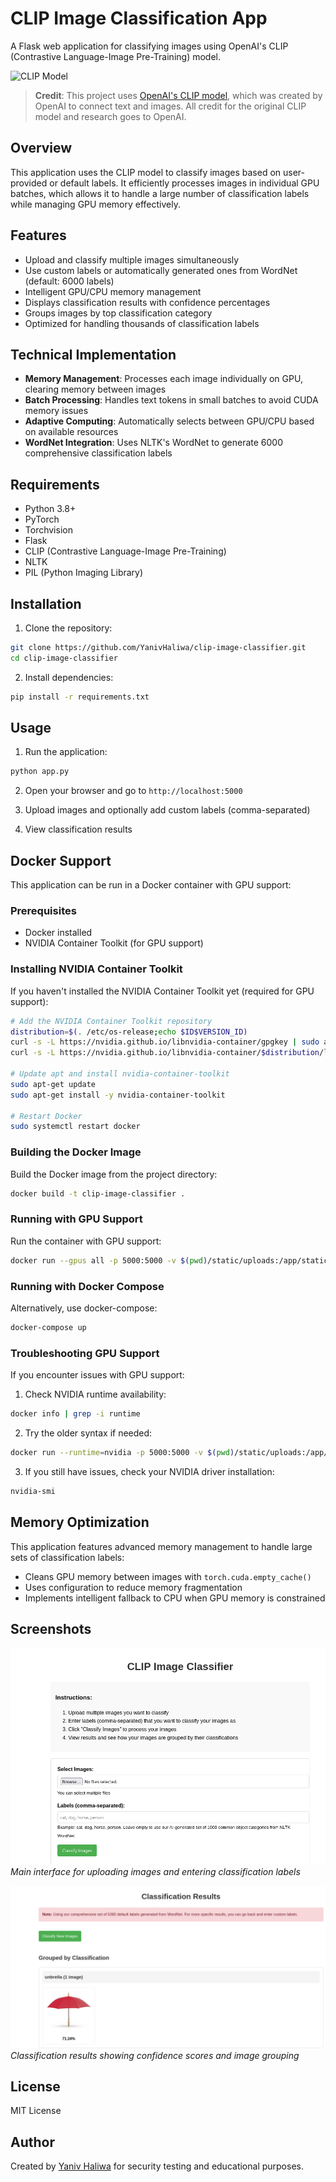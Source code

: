 # CLIP Image Classification App

A Flask web application for classifying images using OpenAI's CLIP (Contrastive Language-Image Pre-Training) model.

![CLIP Model](https://github.com/openai/CLIP/raw/main/CLIP.png)

> **Credit**: This project uses [OpenAI's CLIP model](https://github.com/openai/CLIP), which was created by OpenAI to connect text and images. All credit for the original CLIP model and research goes to OpenAI.

## Overview

This application uses the CLIP model to classify images based on user-provided or default labels. It efficiently processes images in individual GPU batches, which allows it to handle a large number of classification labels while managing GPU memory effectively.

## Features

- Upload and classify multiple images simultaneously
- Use custom labels or automatically generated ones from WordNet (default: 6000 labels)
- Intelligent GPU/CPU memory management
- Displays classification results with confidence percentages
- Groups images by top classification category
- Optimized for handling thousands of classification labels

## Technical Implementation

- **Memory Management**: Processes each image individually on GPU, clearing memory between images
- **Batch Processing**: Handles text tokens in small batches to avoid CUDA memory issues
- **Adaptive Computing**: Automatically selects between GPU/CPU based on available resources
- **WordNet Integration**: Uses NLTK's WordNet to generate 6000 comprehensive classification labels

## Requirements

- Python 3.8+
- PyTorch
- Torchvision
- Flask
- CLIP (Contrastive Language-Image Pre-Training)
- NLTK
- PIL (Python Imaging Library)

## Installation

1. Clone the repository:
```bash
git clone https://github.com/YanivHaliwa/clip-image-classifier.git
cd clip-image-classifier
```

2. Install dependencies:
```bash
pip install -r requirements.txt
```

## Usage

1. Run the application:
```bash
python app.py
```

2. Open your browser and go to `http://localhost:5000`

3. Upload images and optionally add custom labels (comma-separated)

4. View classification results

## Docker Support

This application can be run in a Docker container with GPU support:

### Prerequisites

- Docker installed
- NVIDIA Container Toolkit (for GPU support)

### Installing NVIDIA Container Toolkit

If you haven't installed the NVIDIA Container Toolkit yet (required for GPU support):

```bash
# Add the NVIDIA Container Toolkit repository
distribution=$(. /etc/os-release;echo $ID$VERSION_ID)
curl -s -L https://nvidia.github.io/libnvidia-container/gpgkey | sudo apt-key add -
curl -s -L https://nvidia.github.io/libnvidia-container/$distribution/libnvidia-container.list | sudo tee /etc/apt/sources.list.d/nvidia-container-toolkit.list

# Update apt and install nvidia-container-toolkit
sudo apt-get update
sudo apt-get install -y nvidia-container-toolkit

# Restart Docker
sudo systemctl restart docker
```

### Building the Docker Image

Build the Docker image from the project directory:

```bash
docker build -t clip-image-classifier .
```

### Running with GPU Support

Run the container with GPU support:

```bash
docker run --gpus all -p 5000:5000 -v $(pwd)/static/uploads:/app/static/uploads clip-image-classifier
```

### Running with Docker Compose

Alternatively, use docker-compose:

```bash
docker-compose up
```

### Troubleshooting GPU Support

If you encounter issues with GPU support:

1. Check NVIDIA runtime availability:
```bash
docker info | grep -i runtime
```

2. Try the older syntax if needed:
```bash
docker run --runtime=nvidia -p 5000:5000 -v $(pwd)/static/uploads:/app/static/uploads clip-image-classifier
```

3. If you still have issues, check your NVIDIA driver installation:
```bash
nvidia-smi
```

## Memory Optimization

This application features advanced memory management to handle large sets of classification labels:

- Cleans GPU memory between images with `torch.cuda.empty_cache()`
- Uses configuration to reduce memory fragmentation
- Implements intelligent fallback to CPU when GPU memory is constrained

## Screenshots

![CLIP App Interface](screenshots/interface.png)
*Main interface for uploading images and entering classification labels*

![CLIP Classification Results](screenshots/results.png)
*Classification results showing confidence scores and image grouping*

## License

MIT License

## Author

Created by [Yaniv Haliwa](https://github.com/YanivHaliwa) for security testing and educational purposes.
